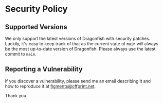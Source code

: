 # Security Policy

## Supported Versions

We only support the latest versions of Dragonfish with security patches. 
Luckily, it's easy to keep track of that as the current state of `main` 
will always be the most up-to-date version of Dragonfish. Please always
use the latest commit to `main`.

## Reporting a Vulnerability

If you discover a vulnerability, please send me an email describing it
and how to reproduce it at figments@offprint.net.

Thank you.
